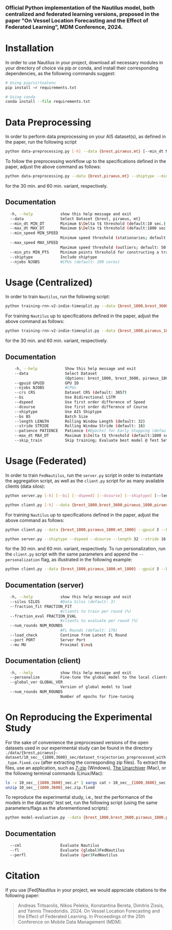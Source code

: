 
### Official Python implementation of the Nautilus model, both centralized and federated learning versions, proposed in the paper "On Vessel Location Forecasting and the Effect of Federated Learning”, MDM Conference, 2024.


# Installation 
In order to use Nautilus in your project, download all necessary modules in your directory of choice via pip or conda, and install their corresponding dependencies, as the following commands suggest:

```Python
# Using pip/virtualenv
pip install −r requirements.txt

# Using conda
conda install --file requirements.txt
```


# Data Preprocessing
In order to perform data preprocessing on your AIS dataset(s), as defined in the paper, run the following script

```bash
python data-preprocessing.py [-h] --data {brest,piraeus,mt} [--min_dt MIN_DT] [--max_dt MAX_DT] [--min_speed MIN_SPEED] [--max_speed MAX_SPEED] [--min_pts MIN_PTS] [--shiptype] [--njobs NJOBS]
```

To follow the preprocessing workflow up to the specifications defined in the paper, adjust the above command as follows:

```bash
python data-preprocessing.py --data {brest,piraeus,mt} --shiptype --min_dt 10 --max_dt {1800,3600}
```

for the 30 min. and 60 min. variant, respectively.


## Documentation

```bash
  -h, --help            show this help message and exit
  --data                Select Dataset {brest, piraeus, mt}
  --min_dt MIN_DT       Minimum $\Delta t$ threshold (default:10 sec.)
  --max_dt MAX_DT       Maximum $\Delta t$ threshold (default:1800 sec.)
  --min_speed MIN_SPEED
                        Minimum speed threshold (stationaries; default: 1 knot)
  --max_speed MAX_SPEED
                        Maximum speed threshold (outliers; default: 50 knots)
  --min_pts MIN_PTS     Minimum points threshold for constructing a trajectory (default: 20 points)
  --shiptype            Include shiptype
  --njobs NJOBS         #CPUs (default: 200 cores)
```


# Usage (Centralized)
In order to train ```Nautilus```, run the following script:

```bash
python training-rnn-v2-indie-timesplit.py --data {brest_1800,brest_3600,piraeus_1800,piraeus_3600,mt_1800,mt_3600} [--gpuid GPUID] [--njobs NJOBS] [--crs CRS] [--bi] [--dspeed] [--dcourse] [--shiptype] [--bs BS] [--length LENGTH] [--stride STRIDE] [--patience PATIENCE] [--max_dt MAX_DT] [--skip_train]
```

For training ```Nautilus``` up to specifications defined in the paper, adjust the above command as follows:

```bash
python training-rnn-v2-indie-timesplit.py --data {brest_1800,piraeus_1800,mt_1800} --gpuid 0 --bs 1 --njobs 200 --crs {2154,2100,2100} --length 32 --stride 16 --patience 10 --shiptype --dspeed --dcourse --max_dt {1800,3600}
```

for the 30 min. and 60 min. variant, respectively.


## Documentation
```bash
    -h, --help            Show this help message and exit
    --data                Select Dataset 
                          (Options: brest_1800, brest_3600, piraeus_1800, piraeus_3600, mt_1800, mt_3600)
    --gpuid GPUID         GPU ID
    --njobs NJOBS         #CPUs
    --crs CRS             Dataset CRS (default: 3857)
    --bi                  Use Bidirectional LSTM
    --dspeed              Use first order difference of Speed
    --dcourse             Use first order difference of Course
    --shiptype            Use AIS Shiptype
    --bs BS               Batch Size
    --length LENGTH       Rolling Window Length (default: 32)
    --stride STRIDE       Rolling Window Stride (default: 16)
    --patience PATIENCE   Patience (#Epochs) for Early Stopping (default: 10)
    --max_dt MAX_DT       Maximum $\Delta t$ threshold (default:1800 sec.)
    --skip_train          Skip training; Evaluate best model @ Test Set
```


# Usage (Federated)
In order to train ```FedNautilus```, run the ```server.py``` script in order to instantiate the aggregation script, as well as the  ```client.py``` script for as many available clients (data silos):

```bash
python server.py [-h] [--bi] [--dspeed] [--dcourse] [--shiptype] [--length LENGTH] [--stride STRIDE] [--max_dt MAX_DT] [--silos SILOS] [--fraction_fit FRACTION_FIT] [--fraction_eval FRACTION_EVAL] [--num_rounds NUM_ROUNDS] [--load_check] [--port PORT] [--mu MU]

python client.py [-h] --data {brest_1800,brest_3600,piraeus_1800,piraeus_3600,mt_1800,mt_3600} [--gpuid GPUID] [--crs CRS] [--bi] [--dspeed] [--dcourse] [--shiptype] [--bs BS] [--length LENGTH] [--stride STRIDE] [--aug] [--max_dt MAX_DT] [--load_check] [--port PORT] [--silos SILOS] [--mu MU] [--fraction_fit FRACTION_FIT] [--fraction_eval FRACTION_EVAL] [--personalize] [--global_ver GLOBAL_VER] [--num_rounds NUM_ROUNDS]
```

For training ```Nautilus``` up to specifications defined in the paper, adjust the above command as follows:

```bash
python client.py --data {brest_1800,piraeus_1800,mt_1800} --gpuid 3 --bs 1 --shiptype --crs 2100 --length 32 --stride 16 --dspeed --dcourse --port 8080 --mu 1 --fraction_fit 1 --silos 3 --max_dt {1800,3600}

python server.py --shiptype --dspeed --dcourse --length 32 --stride 16 --num_rounds 70 --silos 3 --port 8080 --mu 1 --fraction_fit 1 --max_dt {1800,3600}
```

for the 30 min. and 60 min. variant, respectively. To run personalization, run the ```client.py``` script with the same parameters and append the ```--personalization``` flag, as illustrated in the following example:

```bash
python client.py --data {brest_1800,piraeus_1800,mt_1800} --gpuid 3 --bs 1 --shiptype --crs 2100 --length 32 --stride 16 --dspeed --dcourse --port 8080 --mu 1 --fraction_fit 1 --silos 3 --max_dt {1800,3600} --personalize
```


## Documentation (server)
```bash
  -h, --help            show this help message and exit
  --silos SILOS         #Data Silos (default: 3)
  --fraction_fit FRACTION_FIT
                        #clients to train per round (%)
  --fraction_eval FRACTION_EVAL
                        #clients to evaluate per round (%)
  --num_rounds NUM_ROUNDS
                        #FL Rounds (default: 170)
  --load_check          Continue from Latest FL Round
  --port PORT           Server Port
  --mu MU               Proximal $\mu$
```


## Documentation (client)
```bash
  -h, --help            show this help message and exit
  --personalize         Fine-tune the global model to the local clients data
  --global_ver GLOBAL_VER
                        Version of global model to load
  --num_rounds NUM_ROUNDS
                        Number of epochs for fine-tuning
```



# On Reproducing the Experimental Study

For the sake of convenience the preprocessed versions of the open datasets used in our experimental study can be found in the directory ```./data/{brest,piraeus}-dataset/10_sec__{1800,3600}_sec/dataset_trajectories_preprocessed_with_type.fixed.csv``` (after extracting the corresponding zip files). To extract the files, use an application, such as [7-zip](https://www.7-zip.org) (Windows), [The Unarchiver](https://theunarchiver.com) (Mac), or the following terminal commands (Linux/Mac):

```bash
ls -v 10_sec__{1800,3600}_sec.z* | xargs cat > 10_sec__{1800,3600}_sec.zip.fixed
unzip 10_sec__{1800,3600}_sec.zip.fixed
```

To reproduce the experimental study, i.e., test the performance of the models in the datasets' test set, run the following script (using the same parameters/flags as the aforementioned scripts):

```bash
python model-evaluation.py --data {brest_1800,brest_3600,piraeus_1800,piraeus_3600,mt_1800,mt_3600} [--gpuid GPUID] [--crs CRS] [--bi] [--dspeed] [--dcourse] [--shiptype] [--bs BS] [--length LENGTH] [--stride STRIDE] [--aug] [--max_dt MAX_DT] [--patience PATIENCE] [--silos SILOS] [--fraction_fit FRACTION_FIT] [--fraction_eval FRACTION_EVAL] [--cml] [--fl] [--perfl] [--global_ver GLOBAL_VER] [--mu MU]
```

## Documentation
```bash
  --cml                 Evaluate Nautilus
  --fl                  Evaluate (global)FedNautilus
  --perfl               Evaluate (per)FedNautilus
```





# Citation
If you use [Fed]Nautilus in your project, we would appreciate citations to the following paper:

> Andreas Tritsarolis, Nikos Pelekis, Konstantina Bereta, Dimitris Zissis, and Yannis Theodoridis. 2024. On Vessel Location Forecasting and the Effect of Federated Learning. In Proceedings of the 25th Conference on Mobile Data Management (MDM).
